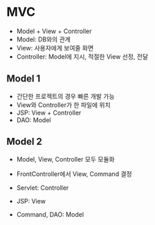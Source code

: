 # MVC

* Model + View + Controller
* Model: DB와의 관계
* View: 사용자에게 보여줄 화면
* Controller: Model에 지시, 적절한 View 선정, 전달



## Model 1

* 간단한 프로젝트의 경우 빠른 개발 가능
* View와 Controller가 한 파일에 위치
* JSP: View + Controller
* DAO: Model



## Model 2

* Model, View, Controller 모두 모듈화
* FrontController에서 View, Command 결정



* Servlet: Controller
* JSP: View
* Command, DAO: Model